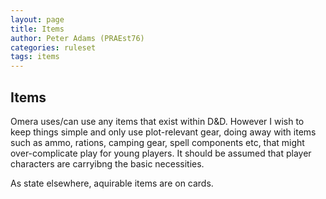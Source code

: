 ```yaml
---
layout: page
title: Items
author: Peter Adams (PRAEst76)
categories: ruleset
tags: items
---
```


## Items

Omera uses/can use any items that exist within D&D. However I wish to keep things simple and only use plot-relevant gear, doing away with items such as ammo, rations, camping gear, spell components etc, that might over-complicate play for young players. It should be assumed that player characters are carryibng the basic necessities. 

As state elsewhere, aquirable items are on cards.

